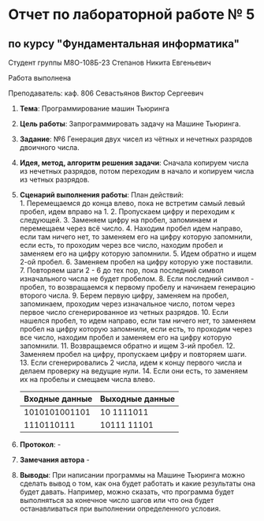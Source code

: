 # Отчет по лабораторной работе № 5
## по курсу "Фундаментальная информатика"

Студент группы М8О-108Б-23 Степанов Никита Евгеньевич

Работа выполнена 

Преподаватель: каф. 806 Севастьянов Виктор Сергеевич

1. **Тема**: Программирование машин Тьюринга
2. **Цель работы**: Запрограммировать задачу на Машине Тьюринга.
3. **Заданиe**: №6 Генерация двух чисел из чётных и нечетных разрядов двоичного числа.
4. **Идея, метод, алгоритм решения задачи**: Сначала копируем числа из нечетных разрядов, потом переходим в начало и копируем числа из четных разрядов.
5. **Сценарий выполнения работы**:
План действий:    
        1. Перемещаемся до конца влево, пока не встретим самый левый пробел, идем вправо на 1. 
        2. Пропускаем цифру и переходим к следующей.
        3. Заменяем цифру на пробел, запоминаем и перемещаем через всё число.
        4. Находим пробел идем направо, если там ничего нет, то заменяем его на цифру которую запомнили, если есть, то проходим через все число, находим пробел и заменяем его на цифру которую запомнили.
        5. Идем обратно и ищем 2-ой пробел.
        6. Заменяем пробел на цифру которую уже поставили.
        7. Повторяем шаги 2 - 6 до тех пор, пока последний символ изначального числа не будет пробелом.
        8. Если последний символ - пробел, то возвращаемся к первому пробелу и начинаем генерацию второго числа.
        9. Берем первую цифру, заменяем на пробел, запоминаем, проходим через изначальное число, потом через первое число сгенерированное из четных разрядов.
        10. Если нашелся пробел, то идем направо, если там ничего нет, то заменяем пробел на цифру которую запомнили, если есть, то проходим через все число, находим пробел и заменяем его на цифру которую запомнили.
        11. Возвращаемся обратно и ищем 3-ий пробел.
        12. Заменяем пробел на цифру, пропускаем цифру и повторяем шаги.
        13. Если сгенерировались 2 числа, идем к концу первого числа и делаем проверку на ведущие нули.
        14. Если они есть, то заменяем их на пробелы и смещаем числа влево.

	| Входные данные  | Выходные данные |
	|-----------------|-----------------|
	| 1010101001101   |  10 1111011     |
	| 1110110111      |  10111 11101    |

7. **Протокол**: -
8. **Замечания автора** -
9. **Выводы**: При написании программы на Машине Тьюринга можно сделать вывод о том, как она будет работать и какие результаты она будет давать. Например, можно сказать, что программа будет выполняться за конечное число шагов или что она будет останавливаться при выполнении определенного условия. 
